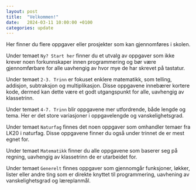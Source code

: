 ```yaml
---
layout: post
title:  "Velkommen!"
date:   2024-03-11 10:00:00 +0100
categories: update
---
```

Her finner du flere oppgaver eller prosjekter som kan gjennomføres i skolen. 

Under temaet `Ny? Start her` finner du et utvalg av oppgaver som ikke krever noen forkunnskaper innen programmering og bør være gjennomførbare for alle uavhengig av hvor mye de har skrevet på tastatur.

Under temaet `2-3. Trinn` er fokuset enklere matematikk, som telling, addisjon, subtraksjon og multiplikasjon. Disse oppgavene innebærer kortere kode, dermed kan dette være et godt utgangspunkt for alle, uavhengig av klassetrinn. 

Under temaet `4-7. Trinn` blir oppgavene mer utfordrende, både lengde og tema. Her er det store variasjoner i oppgavelengde og vanskelighetsgrad.

Under temaet `Naturfag` finnes det noen oppgaver som omhandler temaer fra LK20 i naturfag. Disse oppgavene finner du også under trinnet de er mest egnet for. 

Under temaet `Matematikk` finner du alle oppgavene som baserer seg på regning, uavhengig av klassetrinn de er utarbeidet for. 

Under temaet `Generelt` finnes oppgaver som gjennomgår funksjoner, løkker, lister eller andre ting som er direkte knyttet til programmering, uavhening av vanskelighetsgrad og læreplanmål. 

